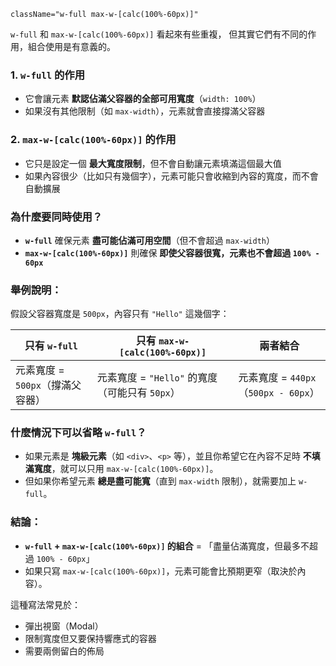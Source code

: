 
```
className="w-full max-w-[calc(100%-60px)]"

```

`w-full` 和 `max-w-[calc(100%-60px)]` 看起來有些重複，
但其實它們有不同的作用，組合使用是有意義的。

### 1. `w-full` 的作用
- 它會讓元素 **默認佔滿父容器的全部可用寬度**（`width: 100%`）
- 如果沒有其他限制（如 `max-width`），元素就會直接撐滿父容器

### 2. `max-w-[calc(100%-60px)]` 的作用
- 它只是設定一個 **最大寬度限制**，但不會自動讓元素填滿這個最大值
- 如果內容很少（比如只有幾個字），元素可能只會收縮到內容的寬度，而不會自動擴展

### 為什麼要同時使用？
- **`w-full`** 確保元素 **盡可能佔滿可用空間**（但不會超過 `max-width`）
- **`max-w-[calc(100%-60px)]`** 則確保 **即使父容器很寬，元素也不會超過 `100% - 60px`**

### 舉例說明：
假設父容器寬度是 `500px`，內容只有 `"Hello"` 這幾個字：

| 只有 `w-full` | 只有 `max-w-[calc(100%-60px)]` | 兩者結合 |
|--------------|-------------------------------|----------|
| 元素寬度 = `500px`（撐滿父容器） | 元素寬度 = `"Hello"` 的寬度（可能只有 `50px`） | 元素寬度 = `440px`（`500px - 60px`） |

### 什麼情況下可以省略 `w-full`？
- 如果元素是 **塊級元素**（如 `<div>`、`<p>` 等），並且你希望它在內容不足時 **不填滿寬度**，就可以只用 `max-w-[calc(100%-60px)]`。
- 但如果你希望元素 **總是盡可能寬**（直到 `max-width` 限制），就需要加上 `w-full`。

### 結論：
- **`w-full` + `max-w-[calc(100%-60px)]` 的組合** = 「盡量佔滿寬度，但最多不超過 `100% - 60px`」
- 如果只寫 `max-w-[calc(100%-60px)]`，元素可能會比預期更窄（取決於內容）。

這種寫法常見於：
- 彈出視窗（Modal）
- 限制寬度但又要保持響應式的容器
- 需要兩側留白的佈局
